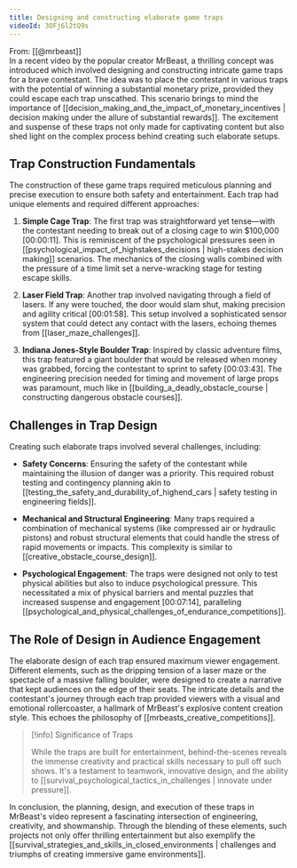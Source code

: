 ```yaml
---
title: Designing and constructing elaborate game traps
videoId: 3OFj6l2tQ9s
---
```


From: [[@mrbeast]] <br/> 
In a recent video by the popular creator MrBeast, a thrilling concept was introduced which involved designing and constructing intricate game traps for a brave contestant. The idea was to place the contestant in various traps with the potential of winning a substantial monetary prize, provided they could escape each trap unscathed. This scenario brings to mind the importance of [[decision_making_and_the_impact_of_monetary_incentives | decision making under the allure of substantial rewards]]. The excitement and suspense of these traps not only made for captivating content but also shed light on the complex process behind creating such elaborate setups.

## Trap Construction Fundamentals

The construction of these game traps required meticulous planning and precise execution to ensure both safety and entertainment. Each trap had unique elements and required different approaches:

1. **Simple Cage Trap**: The first trap was straightforward yet tense—with the contestant needing to break out of a closing cage to win $100,000 <a class="yt-timestamp" data-t="00:00:11">[00:00:11]</a>. This is reminiscent of the psychological pressures seen in [[psychological_impact_of_highstakes_decisions | high-stakes decision making]] scenarios. The mechanics of the closing walls combined with the pressure of a time limit set a nerve-wracking stage for testing escape skills.

2. **Laser Field Trap**: Another trap involved navigating through a field of lasers. If any were touched, the door would slam shut, making precision and agility critical <a class="yt-timestamp" data-t="00:01:58">[00:01:58]</a>. This setup involved a sophisticated sensor system that could detect any contact with the lasers, echoing themes from [[laser_maze_challenges]]. 

3. **Indiana Jones-Style Boulder Trap**: Inspired by classic adventure films, this trap featured a giant boulder that would be released when money was grabbed, forcing the contestant to sprint to safety <a class="yt-timestamp" data-t="00:03:43">[00:03:43]</a>. The engineering precision needed for timing and movement of large props was paramount, much like in [[building_a_deadly_obstacle_course | constructing dangerous obstacle courses]].

## Challenges in Trap Design

Creating such elaborate traps involved several challenges, including:

- **Safety Concerns**: Ensuring the safety of the contestant while maintaining the illusion of danger was a priority. This required robust testing and contingency planning akin to [[testing_the_safety_and_durability_of_highend_cars | safety testing in engineering fields]].
  
- **Mechanical and Structural Engineering**: Many traps required a combination of mechanical systems (like compressed air or hydraulic pistons) and robust structural elements that could handle the stress of rapid movements or impacts. This complexity is similar to [[creative_obstacle_course_design]].

- **Psychological Engagement**: The traps were designed not only to test physical abilities but also to induce psychological pressure. This necessitated a mix of physical barriers and mental puzzles that increased suspense and engagement <a class="yt-timestamp" data-t="00:07:14">[00:07:14]</a>, paralleling [[psychological_and_physical_challenges_of_endurance_competitions]].

## The Role of Design in Audience Engagement

The elaborate design of each trap ensured maximum viewer engagement. Different elements, such as the dripping tension of a laser maze or the spectacle of a massive falling boulder, were designed to create a narrative that kept audiences on the edge of their seats. The intricate details and the contestant's journey through each trap provided viewers with a visual and emotional rollercoaster, a hallmark of MrBeast's explosive content creation style. This echoes the philosophy of [[mrbeasts_creative_competitions]].

> [!info] Significance of Traps
> 
> While the traps are built for entertainment, behind-the-scenes reveals the immense creativity and practical skills necessary to pull off such shows. It's a testament to teamwork, innovative design, and the ability to [[survival_psychological_tactics_in_challenges | innovate under pressure]].

In conclusion, the planning, design, and execution of these traps in MrBeast's video represent a fascinating intersection of engineering, creativity, and showmanship. Through the blending of these elements, such projects not only offer thrilling entertainment but also exemplify the [[survival_strategies_and_skills_in_closed_environments | challenges and triumphs of creating immersive game environments]].